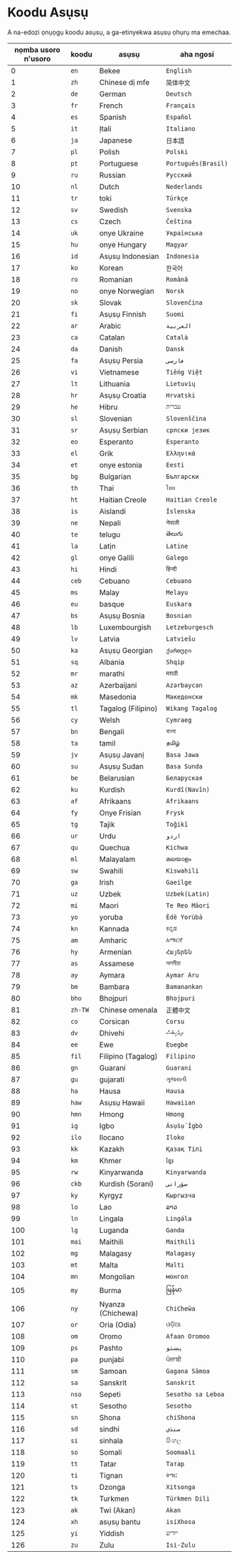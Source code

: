 # Koodu Asụsụ

A na-edozi ọnụọgụ koodu asụsụ, a ga-etinyekwa asụsụ ọhụrụ ma emechaa.

| nọmba usoro n'usoro | koodu | asụsụ | aha ngosi |
| - | - | - | - |
| 0 | `en` | Bekee | `English` |
| 1 | `zh` | Chinese dị mfe | `简体中文` |
| 2 | `de` | German | `Deutsch` |
| 3 | `fr` | French | `Français` |
| 4 | `es` | Spanish | `Español` |
| 5 | `it` | Ịtali | `Italiano` |
| 6 | `ja` | Japanese | `日本語` |
| 7 | `pl` | Polish | `Polski` |
| 8 | `pt` | Portuguese | `Português(Brasil)` |
| 9 | `ru` | Russian | `Русский` |
| 10 | `nl` | Dutch | `Nederlands` |
| 11 | `tr` | toki | `Türkçe` |
| 12 | `sv` | Swedish | `Svenska` |
| 13 | `cs` | Czech | `Čeština` |
| 14 | `uk` | onye Ukraine | `Українська` |
| 15 | `hu` | onye Hungary | `Magyar` |
| 16 | `id` | Asụsụ Indonesian | `Indonesia` |
| 17 | `ko` | Korean | `한국어` |
| 18 | `ro` | Romanian | `Română` |
| 19 | `no` | onye Norwegian | `Norsk` |
| 20 | `sk` | Slovak | `Slovenčina` |
| 21 | `fi` | Asụsụ Finnish | `Suomi` |
| 22 | `ar` | Arabic | `العربية` |
| 23 | `ca` | Catalan | `Català` |
| 24 | `da` | Danish | `Dansk` |
| 25 | `fa` | Asụsụ Persia | `فارسی` |
| 26 | `vi` | Vietnamese | `Tiếng Việt` |
| 27 | `lt` | Lithuania | `Lietuvių` |
| 28 | `hr` | Asụsụ Croatia | `Hrvatski` |
| 29 | `he` | Hibru | `עברית` |
| 30 | `sl` | Slovenian | `Slovenščina` |
| 31 | `sr` | Asụsụ Serbian | `српски језик` |
| 32 | `eo` | Esperanto | `Esperanto` |
| 33 | `el` | Grik | `Ελληνικά` |
| 34 | `et` | onye estonia | `Eesti` |
| 35 | `bg` | Bulgarian | `Български` |
| 36 | `th` | Thai | `ไทย` |
| 37 | `ht` | Haitian Creole | `Haitian Creole` |
| 38 | `is` | Aislandi | `Íslenska` |
| 39 | `ne` | Nepali | `नेपाली` |
| 40 | `te` | telugu | `తెలుగు` |
| 41 | `la` | Latịn | `Latine` |
| 42 | `gl` | onye Galili | `Galego` |
| 43 | `hi` | Hindi | `हिन्दी` |
| 44 | `ceb` | Cebuano | `Cebuano` |
| 45 | `ms` | Malay | `Melayu` |
| 46 | `eu` | basque | `Euskara` |
| 47 | `bs` | Asụsụ Bosnia | `Bosnian` |
| 48 | `lb` | Luxembourgish | `Letzeburgesch` |
| 49 | `lv` | Latvia | `Latviešu` |
| 50 | `ka` | Asụsụ Georgian | `ქართული` |
| 51 | `sq` | Albania | `Shqip` |
| 52 | `mr` | marathi | `मराठी` |
| 53 | `az` | Azerbaijani | `Azərbaycan` |
| 54 | `mk` | Masedonia | `Македонски` |
| 55 | `tl` | Tagalog (Filipino) | `Wikang Tagalog` |
| 56 | `cy` | Welsh | `Cymraeg` |
| 57 | `bn` | Bengali | `বাংলা` |
| 58 | `ta` | tamil | `தமிழ்` |
| 59 | `jv` | Asụsụ Javanị | `Basa Jawa` |
| 60 | `su` | Asụsụ Sudan | `Basa Sunda` |
| 61 | `be` | Belarusian | `Беларуская` |
| 62 | `ku` | Kurdish | `Kurdî(Navîn)` |
| 63 | `af` | Afrikaans | `Afrikaans` |
| 64 | `fy` | Onye Frisian | `Frysk` |
| 65 | `tg` | Tajik | `Toğikī` |
| 66 | `ur` | Urdu | `اردو` |
| 67 | `qu` | Quechua | `Kichwa` |
| 68 | `ml` | Malayalam | `മലയാളം` |
| 69 | `sw` | Swahili | `Kiswahili` |
| 70 | `ga` | Irish | `Gaeilge` |
| 71 | `uz` | Uzbek | `Uzbek(Latin)` |
| 72 | `mi` | Maori | `Te Reo Māori` |
| 73 | `yo` | yoruba | `Èdè Yorùbá` |
| 74 | `kn` | Kannada | `ಕನ್ನಡ` |
| 75 | `am` | Amharic | `አማርኛ` |
| 76 | `hy` | Armenian | `Հայերեն` |
| 77 | `as` | Assamese | `অসমীয়া` |
| 78 | `ay` | Aymara | `Aymar Aru` |
| 79 | `bm` | Bambara | `Bamanankan` |
| 80 | `bho` | Bhojpuri | `Bhojpuri` |
| 81 | `zh-TW` | Chinese omenala | `正體中文` |
| 82 | `co` | Corsican | `Corsu` |
| 83 | `dv` | Dhivehi | `ދިވެހިބަސް` |
| 84 | `ee` | Ewe | `Eʋegbe` |
| 85 | `fil` | Filipino (Tagalog) | `Filipino` |
| 86 | `gn` | Guaraní | `Guarani` |
| 87 | `gu` | gujarati | `ગુજરાતી` |
| 88 | `ha` | Hausa | `Hausa` |
| 89 | `haw` | Asụsụ Hawaii | `Hawaiian` |
| 90 | `hmn` | Hmong | `Hmong` |
| 91 | `ig` | Igbo | `Ásụ̀sụ́ Ìgbò` |
| 92 | `ilo` | Ilocano | `Iloko` |
| 93 | `kk` | Kazakh | `Қазақ Тілі` |
| 94 | `km` | Khmer | `ខ្មែរ` |
| 95 | `rw` | Kinyarwanda | `Kinyarwanda` |
| 96 | `ckb` | Kurdish (Sorani) | `سۆرانی` |
| 97 | `ky` | Kyrgyz | `Кыргызча` |
| 98 | `lo` | Lao | `ລາວ` |
| 99 | `ln` | Lingala | `Lingála` |
| 100 | `lg` | Luganda | `Ganda` |
| 101 | `mai` | Maithili | `Maithili` |
| 102 | `mg` | Malagasy | `Malagasy` |
| 103 | `mt` | Malta | `Malti` |
| 104 | `mn` | Mongolian | `монгол` |
| 105 | `my` | Burma | `မြန်မာ` |
| 106 | `ny` | Nyanza (Chichewa) | `ChiCheŵa` |
| 107 | `or` | Oria (Odia) | `ଓଡ଼ିଆ` |
| 108 | `om` | Oromo | `Afaan Oromoo` |
| 109 | `ps` | Pashto | `پښتو` |
| 110 | `pa` | punjabi | `ਪੰਜਾਬੀ` |
| 111 | `sm` | Samoan | `Gagana Sāmoa` |
| 112 | `sa` | Sanskrit | `Sanskrit` |
| 113 | `nso` | Sepeti | `Sesotho sa Leboa` |
| 114 | `st` | Sesotho | `Sesotho` |
| 115 | `sn` | Shona | `chiShona` |
| 116 | `sd` | sindhi | `سنڌي` |
| 117 | `si` | sinhala | `සිංහල` |
| 118 | `so` | Somali | `Soomaali` |
| 119 | `tt` | Tatar | `Татар` |
| 120 | `ti` | Tignan | `ትግር` |
| 121 | `ts` | Dzonga | `Xitsonga` |
| 122 | `tk` | Turkmen | `Türkmen Dili` |
| 123 | `ak` | Twi (Akan) | `Akan` |
| 124 | `xh` | asụsụ bantu | `isiXhosa` |
| 125 | `yi` | Yiddish | `ייִדיש` |
| 126 | `zu` | Zulu | `Isi-Zulu` |